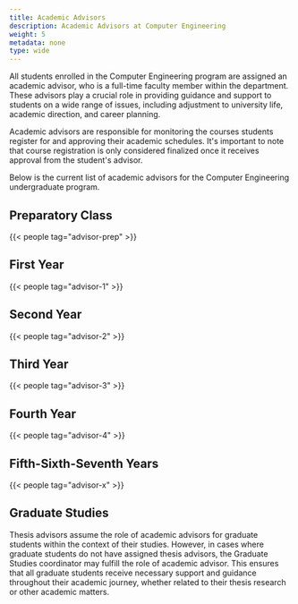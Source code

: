 ```yaml
---
title: Academic Advisors
description: Academic Advisors at Computer Engineering
weight: 5
metadata: none
type: wide
---
```


All students enrolled in the Computer Engineering program are assigned an
academic advisor, who is a full-time faculty member within the department. These
advisors play a crucial role in providing guidance and support to students on a
wide range of issues, including adjustment to university life, academic
direction, and career planning.

Academic advisors are responsible for monitoring the courses students register
for and approving their academic schedules. It's important to note that course
registration is only considered finalized once it receives approval from the
student's advisor.

Below is the current list of academic advisors for the Computer Engineering
undergraduate program.

## Preparatory Class

{{< people tag="advisor-prep" >}}

## First Year

{{< people tag="advisor-1" >}}

## Second Year

{{< people tag="advisor-2" >}}

## Third Year

{{< people tag="advisor-3" >}}

## Fourth Year

{{< people tag="advisor-4" >}}

## Fifth-Sixth-Seventh Years

{{< people tag="advisor-x" >}}

## Graduate Studies

Thesis advisors assume the role of academic advisors for graduate students
within the context of their studies. However, in cases where graduate students
do not have assigned thesis advisors, the Graduate Studies coordinator may
fulfill the role of academic advisor. This ensures that all graduate students
receive necessary support and guidance throughout their academic journey,
whether related to their thesis research or other academic matters.
